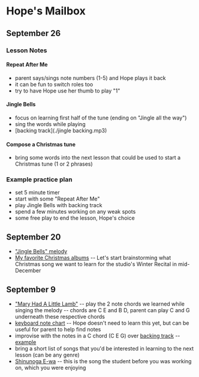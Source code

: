 # Hope's Mailbox

## September 26
### Lesson Notes
#### Repeat After Me
- parent says/sings note numbers (1-5) and Hope plays it back
- it can be fun to switch roles too
- try to have Hope use her thumb to play "1"

#### Jingle Bells
- focus on learning first half of the tune (ending on "Jingle all the way")
- sing the words while playing
- [backing track](./jingle backing.mp3)

#### Compose a Christmas tune
- bring some words into the next lesson that could be used to start a Christmas tune (1 or 2 phrases)

### Example practice plan
- set 5 minute timer
- start with some "Repeat After Me"
- play Jingle Bells with backing track
- spend a few minutes working on any weak spots
- some free play to end the lesson, Hope's choice


## September 20

- ["Jingle Bells" melody](./jingle.jpg)
- [My favorite Christmas albums](/christmas) -- Let's start brainstorming what Christmas song we want to learn for the studio's Winter Recital in mid-December

## September 9
- ["Mary Had A Little Lamb"](./mary.mp3) -- play the 2 note chords we learned while singing the melody -- chords are C E and B D, parent can play C and G underneath these respective chords
- [keyboard note chart](https://www.lorenz.com/Files/Files/Lorenz/Products/Product_Images/PP314.jpg) --  Hope doesn't need to learn this yet, but can be useful for parent to help find notes
- improvise with the notes in a C chord (C E G) over [backing track](./backing.mp3) -- [example](./example.mp3)
- bring a short list of songs that you'd be interested in learning to the next lesson (can be any genre)
- [Shinunoga E-wa](https://www.youtube.com/watch?v=dawrQnvwMTY) -- this is the song the student before you was working on, which you were enjoying
